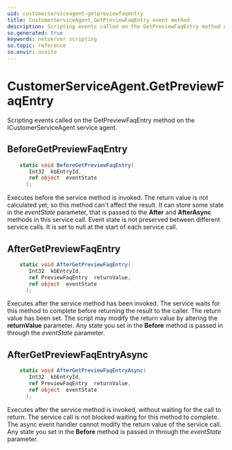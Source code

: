 ```yaml
---
uid: customerserviceagent-getpreviewfaqentry
title: CustomerServiceAgent.GetPreviewFaqEntry event method
description: Scripting events called on the GetPreviewFaqEntry method on the CustomerServiceAgent service agent.
so.generated: true
keywords: netserver scripting
so.topic: reference
so.envir: onsite
---
```

# CustomerServiceAgent.GetPreviewFaqEntry

Scripting events called on the <see cref='M:ICustomerServiceAgent.GetPreviewFaqEntry'>GetPreviewFaqEntry</see> method on the <see cref='ICustomerServiceAgent'>ICustomerServiceAgent</see>  service agent.

## BeforeGetPreviewFaqEntry
```cs
    static void BeforeGetPreviewFaqEntry(
       Int32  kbEntryId,
       ref object  eventState
      );
```
Executes before the service method is invoked.
The return value is not calculated yet, so this method can't affect the result.
It can store some state in the *eventState* parameter, that is passed to the **After** and **AfterAsync** methods in this service call.
Event state is not preserved between different service calls. It is set to null at the start of each service call.
## AfterGetPreviewFaqEntry
```cs
    static void AfterGetPreviewFaqEntry(
       Int32  kbEntryId,
       ref PreviewFaqEntry  returnValue,
       ref object  eventState
      );
```
Executes after the service method has been invoked. The service waits for this method to complete before returning the result to the caller.
The return value has been set. The script may modify the return value by altering the **returnValue** parameter.
Any state you set in the **Before** method is passed in through the *eventState* parameter.
## AfterGetPreviewFaqEntryAsync
```cs
    static void AfterGetPreviewFaqEntryAsync(
       Int32  kbEntryId,
       ref PreviewFaqEntry  returnValue,
       ref object  eventState
      );
```
Executes after the service method is invoked, without waiting for the call to return.
The service call is not blocked waiting for this method to complete.
The async event handler cannot modify the return value of the service call.
Any state you set in the **Before** method is passed in through the *eventState* parameter.

